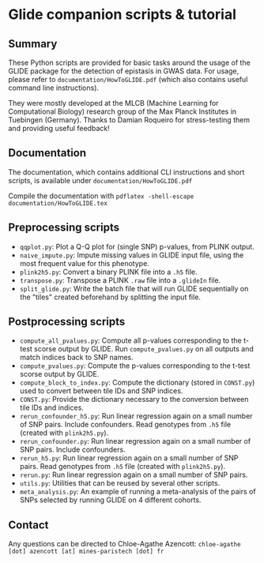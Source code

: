# Glide companion scripts & tutorial

## Summary 
These Python scripts are provided for basic tasks around the usage of the GLIDE package for the detection of epistasis in GWAS data. For usage, please refer to `documentation/HowToGLIDE.pdf` (which also contains useful command line instructions).

They were mostly developed at the MLCB (Machine Learning for Computational Biology) research group of the Max Planck Institutes in Tuebingen (Germany). Thanks to Damian Roqueiro for stress-testing them and providing useful feedback!

## Documentation
The documentation, which contains additional CLI instructions and short scripts, is available under 
`documentation/HowToGLIDE.pdf`

Compile the documentation with 
`pdflatex -shell-escape documentation/HowToGLIDE.tex`

## Preprocessing scripts
* `qqplot.py`: Plot a Q-Q plot for (single SNP) p-values, from PLINK output.
* `naive_impute.py`: Impute missing values in GLIDE input file, using the most frequent value for this phenotype.	
* `plink2h5.py`: Convert a binary PLINK file into a `.h5` file.
* `transpose.py`: Transpose a PLINK `.raw` file into a `.glideIn` file.
* `split_glide.py`: Write the batch file that will run GLIDE sequentially on the "tiles" created beforehand by splitting the input file.

## Postprocessing scripts
* `compute_all_pvalues.py`:  Compute all p-values corresponding to the t-test scorse output by GLIDE. Run `compute_pvalues.py` on all outputs and match indices back to SNP names.
* `compute_pvalues.py`: Compute the p-values corresponding to the t-test scorse output by GLIDE.
* `compute_block_to_index.py`: Compute the dictionary (stored in `CONST.py`) used to convert between tile IDs and SNP indices.
* `CONST.py`: Provide the dictionary necessary to the conversion between tile IDs and indices.
* `rerun_confounder_h5.py`: Run linear regression again on a small number of SNP pairs. Include confounders. Read genotypes from `.h5` file (created with `plink2h5.py`).
* `rerun_confounder.py`: Run linear regression again on a small number of SNP pairs. Include confounders.
* `rerun_h5.py`: Run linear regression again on a small number of SNP pairs. Read genotypes from `.h5` file (created with `plink2h5.py`).
* `rerun.py`: Run linear regression again on a small number of SNP pairs.
* `utils.py`: Utilities that can be reused by several other scripts.
* `meta_analysis.py`: An example of running a meta-analysis of the pairs of SNPs selected by running GLIDE on 4 different cohorts.

## Contact
Any questions can be directed to Chloe-Agathe Azencott: `chloe-agathe [dot] azencott [at] mines-paristech [dot] fr`
